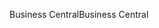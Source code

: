 <span data-ttu-id="8e67a-101">Business Central</span><span class="sxs-lookup"><span data-stu-id="8e67a-101">Business Central</span></span>
